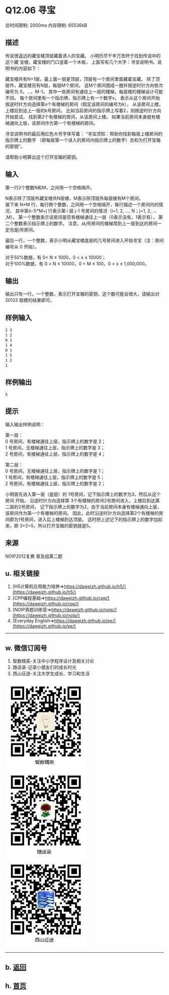 # Q12.06 寻宝

总时间限制: 2000ms 内存限制: 65536kB

## 描述

传说很遥远的藏宝楼顶层藏着诱人的宝藏。
小明历尽千辛万苦终于找到传说中的这个藏 宝楼，藏宝楼的门口竖着一个木板，
上面写有几个大字：寻宝说明书。说明书的内容如下：

藏宝楼共有N+1层，最上面一层是顶层，顶层有一个房间里面藏着宝藏。
除了顶层外，藏宝楼另有N层，每层M个房间，
这M个房间围成一圈并按逆时针方向依次编号为 0，…，M-1。
其中一些房间有通往上一层的楼梯，每层楼的楼梯设计可能不同。
每个房间里有一个指示牌，指示牌上有一个数字x，
表示从这个房间开始按逆时针方向选择第x个有楼梯的房间（假定该房间的编号为k），
从该房间上楼，上楼后到达上一层的k号房间。
比如当前房间的指示牌上写着2，则按逆时针方向开始尝试，
找到第2个有楼梯的房间，从该房间上楼。
如果当前房间本身就有楼梯通向上层，该房间作为第一个有楼梯的房间。

寻宝说明书的最后用红色大号字体写着：
“寻宝须知：帮助你找到每层上楼房间的指示牌上的数字
（即每层第一个进入的房间内指示牌上的数字）总和为打开宝箱的密钥”。

请帮助小明算出这个打开宝箱的密钥。

## 输入

第一行2个整数N和M，之间用一个空格隔开。

N表示除了顶层外藏宝楼共N层楼，M表示除顶层外每层楼有M个房间。    
接下来 N\*M 行，每行两个整数，之间用一个空格隔开，每行描述一个房间内的情况，
其中第(i-1)\*M+j 行表示第 i 层 j-1 号房间的情况（i=1, 2, …, N；j=1, 2, … ,M）。
第一个整数表示该房间是否有楼梯通往上一层（0表示没有，1表示有），
第二个整数表示指示牌上的数字。
注意，从j号房间的楼梯爬到上一层到达的房间一定也是j号房间。
 
最后一行，一个整数，表示小明从藏宝楼底层的几号房间进入开始寻宝（注：房间编号从 0 开始）。

对于50%数据，有 0< N ≤ 1000，0 < x ≤ 10000；   
对于100%数据，有 0 < N ≤ 10000，0 < M ≤ 100，0 < x ≤ 1,000,000。

## 输出

输出只有一行，一个整数，表示打开宝箱的密钥，这个数可能会很大，请输出对 20123 取模的结果即可。

## 样例输入

    2 3
    1 2
    0 3
    1 4
    0 1
    1 5
    1 2
    1

## 样例输出

    5

## 提示

输入输出样例说明：

第一层：   
0 号房间，有楼梯通往上层，指示牌上的数字是 2；   
1 号房间，无楼梯通往上层，指示牌上的数字是 3；   
2 号房间，有楼梯通往上层，指示牌上的数字是 4；

第二层：   
0 号房间，无楼梯通往上层，指示牌上的数字是 1；   
1 号房间，有楼梯通往上层，指示牌上的数字是 5；   
2 号房间，有楼梯通往上层，指示牌上的数字是 2；

小明首先进入第一层（底层）的 1号房间，记下指示牌上的数字为3，然后从这个房间 开始，
沿逆时针方向选择第 3个有楼梯的房间2号房间进入，上楼后到达第二层的2号房间，
记下指示牌上的数字为2，由于当前房间本身有楼梯通向上层，该房间作为第一个有楼梯的房间。
因此，此时沿逆时针方向选择第2个有楼梯的房间即为1号房间，进入后上楼梯到达顶层。
这时把上述记下的指示牌上的数字加起来，即 3+2=5，所以打开宝箱的密钥就是5。

## 来源

NOIP2012复赛 普及组第二题


## u. 相关链接

1. [H5计算机应用能力培养=>https://daweizh.github.io/h5/](https://daweizh.github.io/h5/)
2. [CPP编程基础=>https://daweizh.github.io/cpp/](https://daweizh.github.io/cpp/)
3. [NOIP真题训练营=>https://daweizh.github.io/noip/](https://daweizh.github.io/noip/)
4. [Everyday English=>https://daweizh.github.io/ee/](https://daweizh.github.io/ee/)

----------

## w. 微信订阅号

1. 智数精英-关注中小学程序设计及相关讨论
2. 随话录-记录小朋友们的成长时光
3. 西山征途-关注大学生成长、学习和生活

![欢迎关注“智数精英”订阅号](../../assets/me/img/idea8.jpg)
![欢迎关注“随话录”订阅号](../../assets/me/img/shl8.jpg)
![欢迎关注“西山征途”订阅号](../../assets/me/img/xszt8.jpg)

----------

## b. [返回](../)
    
## h. [首页](../../)

